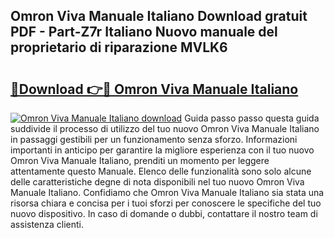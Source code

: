 ## Omron Viva Manuale Italiano Download gratuit PDF - Part-Z7r Italiano Nuovo manuale del proprietario di riparazione MVLK6

# <h2><a href="http://dfb245.blite.top/?on=Omron+Viva+Manuale+Italiano">🔗Download 👉🔴 Omron Viva Manuale Italiano</a></h2>

[![Omron Viva Manuale Italiano download](https://i.imgur.com/lujVjoI.png)](http://dfb245.blite.top/?on=Omron+Viva+Manuale+Italiano)
Guida passo passo questa guida suddivide il processo di utilizzo del tuo nuovo Omron Viva Manuale Italiano in passaggi gestibili per un funzionamento senza sforzo. Informazioni importanti in anticipo per garantire la migliore esperienza con il tuo nuovo Omron Viva Manuale Italiano, prenditi un momento per leggere attentamente questo Manuale. Elenco delle funzionalità sono solo alcune delle caratteristiche degne di nota disponibili nel tuo nuovo Omron Viva Manuale Italiano. Confidiamo che Omron Viva Manuale Italiano sia stata una risorsa chiara e concisa per i tuoi sforzi per conoscere le specifiche del tuo nuovo dispositivo. In caso di domande o dubbi, contattare il nostro team di assistenza clienti.
